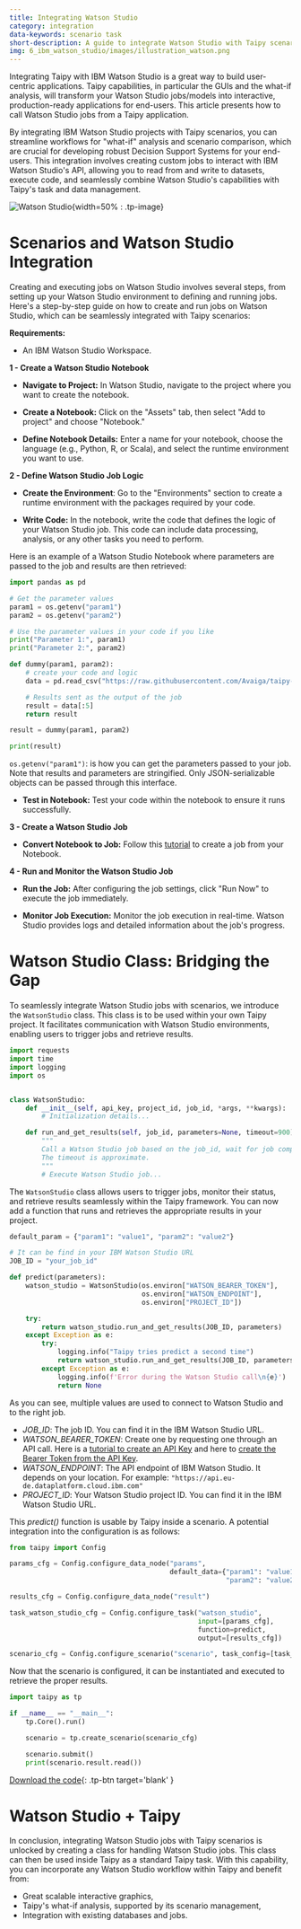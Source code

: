 ```yaml
---
title: Integrating Watson Studio
category: integration
data-keywords: scenario task
short-description: A guide to integrate Watson Studio with Taipy scenarios.
img: 6_ibm_watson_studio/images/illustration_watson.png
---
```


Integrating Taipy with IBM Watson Studio is a great way to build user-centric applications.
Taipy capabilities, in particular the GUIs and the what-if analysis, will transform your Watson
Studio jobs/models into interactive, production-ready applications for end-users. This article
presents how to call Watson Studio jobs from a Taipy application.


By integrating IBM Watson Studio projects with Taipy scenarios, you can streamline
workflows for "what-if" analysis and scenario comparison, which are crucial for
developing robust Decision Support Systems for your end-users. This integration involves
creating custom jobs to interact with IBM Watson Studio's API, allowing you to read from
and write to datasets, execute code, and seamlessly combine Watson Studio's capabilities
with Taipy's task and data management.

![Watson Studio](images/illustration_Waston.png){width=50% : .tp-image}

# Scenarios and Watson Studio Integration

Creating and executing jobs on Watson Studio involves several steps, from setting up your
Watson Studio environment to defining and running jobs. Here's a step-by-step guide on how
to create and run jobs on Watson Studio, which can be seamlessly integrated with Taipy
scenarios:

**Requirements:**

- An IBM Watson Studio Workspace.

**1 - Create a Watson Studio Notebook**

- **Navigate to Project:** In Watson Studio, navigate to the project where you want to
create the notebook.

- **Create a Notebook:** Click on the "Assets" tab, then select "Add to project" and choose
"Notebook."

- **Define Notebook Details:** Enter a name for your notebook, choose the language
(e.g., Python, R, or Scala), and select the runtime environment you want to use.

**2 - Define Watson Studio Job Logic**

- **Create the Environment**: Go to the "Environments" section to create a runtime
environment with the packages required by your code.

- **Write Code:** In the notebook, write the code that defines the logic of your
Watson Studio job. This code can include data processing, analysis, or any other tasks you
need to perform.

Here is an example of a Watson Studio Notebook where parameters are passed to the job
and results are then retrieved:

```python
import pandas as pd

# Get the parameter values
param1 = os.getenv("param1")
param2 = os.getenv("param2")

# Use the parameter values in your code if you like
print("Parameter 1:", param1)
print("Parameter 2:", param2)

def dummy(param1, param2):
    # create your code and logic
    data = pd.read_csv("https://raw.githubusercontent.com/Avaiga/taipy-getting-started-core/develop/src/daily-min-temperatures.csv")

    # Results sent as the output of the job
    result = data[:5]
    return result

result = dummy(param1, param2)

print(result)
```

`os.getenv("param1")`: is how you can get the parameters passed to your job.
Note that results and parameters are stringified. Only JSON-serializable objects can be
passed through this interface.

- **Test in Notebook:** Test your code within the notebook to ensure it runs
successfully.

**3 - Create a Watson Studio Job**

- **Convert Notebook to Job:** Follow this [tutorial](https://www.ibm.com/docs/en/cloud-paks/cp-data/4.8.x?topic=jobs-creating-in-notebook-editor)
to create a job from your Notebook.

**4 - Run and Monitor the Watson Studio Job**

- **Run the Job:** After configuring the job settings, click "Run Now" to execute the
job immediately.

- **Monitor Job Execution:** Monitor the job execution in real-time. Watson Studio
provides logs and detailed information about the job's progress.

# Watson Studio Class: Bridging the Gap

To seamlessly integrate Watson Studio jobs with scenarios, we introduce the `WatsonStudio`
class. This class is to be used within your own Taipy project. It facilitates
communication with Watson Studio environments, enabling users to
trigger jobs and retrieve results.

```python
import requests
import time
import logging
import os


class WatsonStudio:
    def __init__(self, api_key, project_id, job_id, *args, **kwargs):
        # Initialization details...

    def run_and_get_results(self, job_id, parameters=None, timeout=900):
        """
        Call a Watson Studio job based on the job_id, wait for job completion, and return the result.
        The timeout is approximate.
        """
        # Execute Watson Studio job...
```

The `WatsonStudio` class allows users to trigger jobs, monitor their status, and retrieve
results seamlessly within the Taipy framework. You can now add a
function that runs and retrieves the appropriate results in your project.

```python
default_param = {"param1": "value1", "param2": "value2"}

# It can be find in your IBM Watson Studio URL
JOB_ID = "your_job_id"

def predict(parameters):
    watson_studio = WatsonStudio(os.environ["WATSON_BEARER_TOKEN"],
                                 os.environ["WATSON_ENDPOINT"],
                                 os.environ["PROJECT_ID"])

    try:
        return watson_studio.run_and_get_results(JOB_ID, parameters)
    except Exception as e:
        try:
            logging.info("Taipy tries predict a second time")
            return watson_studio.run_and_get_results(JOB_ID, parameters)
        except Exception as e:
            logging.info(f'Error during the Watson Studio call\n{e}')
            return None
```

As you can see, multiple values are used to connect to Watson Studio and to the right job.

- *JOB_ID*: The job ID. You can find it in the IBM Watson Studio URL.
- *WATSON_BEARER_TOKEN*: Create one by requesting one through an API call. Here is a
[tutorial to create an API Key](https://cloud.ibm.com/docs/account?topic=account-userapikey)
and here to [create the Bearer Token from the API Key](https://cloud.ibm.com/docs/account?topic=account-iamtoken_from_apikey).
- *WATSON_ENDPOINT*: The API endpoint of IBM Watson Studio. It depends on your location.
For example: `"https://api.eu-de.dataplatform.cloud.ibm.com"`
- *PROJECT_ID*: Your Watson Studio project ID. You can find it in the IBM Watson Studio URL.

This *predict()* function is usable by Taipy inside a scenario. A potential
integration into the configuration is as follows:

```python
from taipy import Config

params_cfg = Config.configure_data_node("params",
                                        default_data={"param1": "value1",
                                                      "param2": "value2"})

results_cfg = Config.configure_data_node("result")

task_watson_studio_cfg = Config.configure_task("watson_studio",
                                               input=[params_cfg],
                                               function=predict,
                                               output=[results_cfg])

scenario_cfg = Config.configure_scenario("scenario", task_config=[task_watson_studio_cfg])
```

Now that the scenario is configured, it can be instantiated and executed to retrieve the
proper results.

```python
import taipy as tp

if __name__ == "__main__":
    tp.Core().run()

    scenario = tp.create_scenario(scenario_cfg)

    scenario.submit()
    print(scenario.result.read())
```

[Download the code](./src/example.py){: .tp-btn target='blank' }

# Watson Studio + Taipy

In conclusion, integrating Watson Studio jobs with Taipy scenarios is unlocked by creating a
class for handling Watson Studio jobs. This class can then be used inside Taipy as a
standard Taipy task. With this capability, you can incorporate any Watson Studio workflow
within Taipy and benefit from:

- Great scalable interactive graphics,
- Taipy's what-if analysis, supported by its scenario management,
- Integration with existing databases and jobs.
